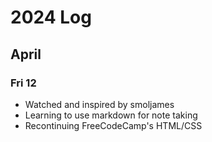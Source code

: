 # 2024 Log

## April
### Fri 12
- Watched and inspired by smoljames
- Learning to use markdown for note taking
- Recontinuing FreeCodeCamp's HTML/CSS
